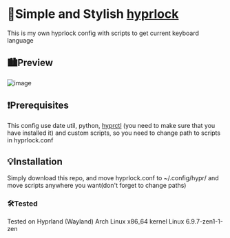 # 🌟Simple and Stylish [hyprlock](https://wiki.hyprland.org/Hypr-Ecosystem/hyprlock/)

This is my own hyprlock config with scripts to get current keyboard language

## 🏙️Preview

![image](https://github.com/user-attachments/assets/bfdf6359-c4e4-4dea-8373-f0b14d8bd331)

## ❗Prerequisites

This config use date util, python, [hyprctl](https://wiki.hyprland.org/Configuring/Using-hyprctl/) (you need to make sure that you have installed it) and custom scripts, so you need to change path to scripts in hyprlock.conf

## 💡Installation

Simply download this repo, and move hyprlock.conf to ~/.config/hypr/ and move scripts anywhere you want(don't forget to change paths)

### 🛠️Tested

Tested on Hyprland (Wayland) Arch Linux x86_64 kernel Linux 6.9.7-zen1-1-zen
